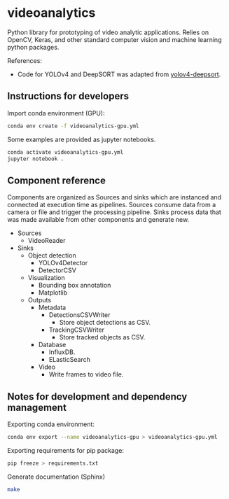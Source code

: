 # videoanalytics

Python library for prototyping of video analytic applications. Relies on OpenCV, Keras, and other standard computer vision and machine learning python packages.

References:
- Code for YOLOv4 and DeepSORT was adapted from [yolov4-deepsort](https://github.com/theAIGuysCode/yolov4-deepsort).

## Instructions for developers

Import conda environment (GPU):

~~~bash
conda env create -f videoanalytics-gpu.yml
~~~

Some examples are provided as jupyter notebooks.

~~~bash
conda activate videoanalytics-gpu.yml
jupyter notebook .
~~~

## Component reference

Components are organized as Sources and sinks which are instanced and connected at execution time as pipelines.
Sources consume data from a camera or file and trigger the processing pipeline.
Sinks process data that was made available from other components and generate new.

- Sources
    - VideoReader
- Sinks
    - Object detection
        - YOLOv4Detector
        - DetectorCSV
    - Visualization
        - Bounding box annotation
        - Matplotlib
    - Outputs
        - Metadata
            - DetectionsCSVWriter
                - Store object detections as CSV.
            - TrackingCSVWriter
                - Store tracked objects as CSV.
        - Database
            - InfluxDB. 
            - ELasticSearch
        - Video
            - Write frames to video file.

## Notes for development and dependency management

Exporting conda environment:

~~~bash
conda env export --name videoanalytics-gpu > videoanalytics-gpu.yml
~~~

Exporting requirements for pip package:

~~~bash
pip freeze > requirements.txt
~~~

Generate documentation (Sphinx)

~~~bash
make
~~~